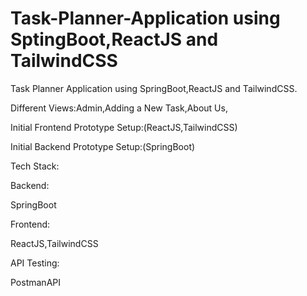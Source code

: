 # Task-Planner-Application using SptingBoot,ReactJS and TailwindCSS
Task Planner Application using SpringBoot,ReactJS and TailwindCSS.

Different Views:Admin,Adding a New Task,About Us,

Initial Frontend Prototype Setup:(ReactJS,TailwindCSS)

Initial Backend Prototype Setup:(SpringBoot)

Tech Stack:

Backend:

SpringBoot

Frontend:

ReactJS,TailwindCSS

API Testing:

PostmanAPI
